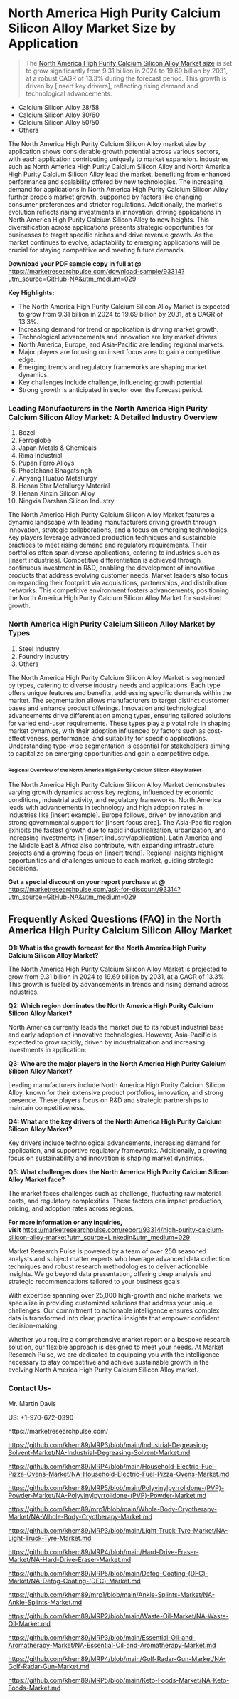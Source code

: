 <h1>North America High Purity Calcium Silicon Alloy Market&nbsp;Size by Application</h1><blockquote><p>The <a href="https://marketresearchpulse.com/download-sample/93314?utm_source=GitHub-NA&amp;utm_medium=029">North America High Purity Calcium Silicon Alloy Market size</a> is set to grow significantly from 9.31 billion in 2024 to 19.69 billion by 2031, at a robust CAGR of 13.3% during the forecast period. This growth is driven by [insert key drivers], reflecting rising demand and technological advancements.</p></blockquote><ul><li>Calcium Silicon Alloy 28/58<li> Calcium Silicon Alloy 30/60<li> Calcium Silicon Alloy 50/50<li> Others</li></ul><p>The North America High Purity Calcium Silicon Alloy market size by application shows considerable growth potential across various sectors, with each application contributing uniquely to market expansion. Industries such as North America High Purity Calcium Silicon Alloy and North America High Purity Calcium Silicon Alloy lead the market, benefiting from enhanced performance and scalability offered by new technologies. The increasing demand for applications in North America High Purity Calcium Silicon Alloy further propels market growth, supported by factors like changing consumer preferences and stricter regulations. Additionally, the market's evolution reflects rising investments in innovation, driving applications in North America High Purity Calcium Silicon Alloy to new heights. This diversification across applications presents strategic opportunities for businesses to target specific niches and drive revenue growth. As the market continues to evolve, adaptability to emerging applications will be crucial for staying competitive and meeting future demands.</p><p><strong>Download your PDF sample copy in full at @ </strong><a href="https://marketresearchpulse.com/download-sample/93314?utm_source=GitHub-NA&amp;utm_medium=029">https://marketresearchpulse.com/download-sample/93314?utm_source=GitHub-NA&amp;utm_medium=029</a></p><p><strong>Key Highlights: </strong></p><ul><li>The North America High Purity Calcium Silicon Alloy Market is expected to grow from 9.31 billion in 2024 to 19.69 billion by 2031, at a CAGR of 13.3%.</li><li>Increasing demand for trend or application is driving market growth.</li><li>Technological advancements and innovation are key market drivers.</li><li>North America, Europe, and Asia-Pacific are leading regional markets.</li><li>Major players are focusing on insert focus area to gain a competitive edge.</li><li>Emerging trends and regulatory frameworks are shaping market dynamics.</li><li>Key challenges include challenge, influencing growth potential.</li><li>Strong growth is anticipated in sector over the forecast period.</li></ul><h3>Leading Manufacturers in the North America High Purity Calcium Silicon Alloy Market: A Detailed Industry Overview</h3><ol><li>Bozel</li><li>Ferroglobe</li><li>Japan Metals & Chemicals</li><li>Rima Industrial</li><li>Pupan Ferro Alloys</li><li>Phoolchand Bhagatsingh</li><li>Anyang Huatuo Metallurgy</li><li>Henan Star Metallurgy Material</li><li>Henan Xinxin Silicon Alloy</li><li>Ningxia Darshan Silicon Industry</li></ol><div class="flex max-w-full flex-col flex-grow"><div class="min-h-8 text-message flex w-full flex-col items-end gap-2 whitespace-normal break-words [.text-message+&amp;]:mt-5" dir="auto" data-message-author-role="assistant" data-message-id="fd8432e4-4910-450d-b182-61b7bfb0a01f" data-message-model-slug="gpt-4o"><div class="flex w-full flex-col gap-1 empty:hidden first:pt-[3px]"><div class="markdown prose w-full break-words dark:prose-invert light"><p>The North America High Purity Calcium Silicon Alloy Market features a dynamic landscape with leading manufacturers driving growth through innovation, strategic collaborations, and a focus on emerging technologies. Key players leverage advanced production techniques and sustainable practices to meet rising demand and regulatory requirements. Their portfolios often span diverse applications, catering to industries such as [insert industries]. Competitive differentiation is achieved through continuous investment in R&amp;D, enabling the development of innovative products that address evolving customer needs. Market leaders also focus on expanding their footprint via acquisitions, partnerships, and distribution networks. This competitive environment fosters advancements, positioning the North America High Purity Calcium Silicon Alloy Market for sustained growth.</p></div></div></div></div><h3>North America High Purity Calcium Silicon Alloy Market by Types</h3><ol><li>Steel Industry<li> Foundry Industry<li> Others</li></ol><div class="flex max-w-full flex-col flex-grow"><div class="min-h-8 text-message flex w-full flex-col items-end gap-2 whitespace-normal break-words [.text-message+&amp;]:mt-5" dir="auto" data-message-author-role="assistant" data-message-id="084470be-0bb7-4664-bddf-5156b4f41249" data-message-model-slug="gpt-4o-mini"><div class="flex w-full flex-col gap-1 empty:hidden first:pt-[3px]"><div class="markdown prose w-full break-words dark:prose-invert light"><p>The North America High Purity Calcium Silicon Alloy Market is segmented by types, catering to diverse industry needs and applications. Each type offers unique features and benefits, addressing specific demands within the market. The segmentation allows manufacturers to target distinct customer bases and enhance product offerings. Innovation and technological advancements drive differentiation among types, ensuring tailored solutions for varied end-user requirements. These types play a pivotal role in shaping market dynamics, with their adoption influenced by factors such as cost-effectiveness, performance, and suitability for specific applications. Understanding type-wise segmentation is essential for stakeholders aiming to capitalize on emerging opportunities and gain a competitive edge.</p></div></div></div></div><h3><span style="font-size: 11px;">Regional Overview of the North America High Purity Calcium Silicon Alloy Market</span></h3><div class="flex max-w-full flex-col flex-grow"><div class="min-h-8 text-message flex w-full flex-col items-end gap-2 whitespace-normal break-words [.text-message+&amp;]:mt-5" dir="auto" data-message-author-role="assistant" data-message-id="e9038762-ce64-4e30-91c9-9bd413514231" data-message-model-slug="gpt-4o-mini"><div class="flex w-full flex-col gap-1 empty:hidden first:pt-[3px]"><div class="markdown prose w-full break-words dark:prose-invert light"><p>The North America High Purity Calcium Silicon Alloy Market demonstrates varying growth dynamics across key regions, influenced by economic conditions, industrial activity, and regulatory frameworks. North America leads with advancements in technology and high adoption rates in industries like [insert example]. Europe follows, driven by innovation and strong governmental support for [insert focus area]. The Asia-Pacific region exhibits the fastest growth due to rapid industrialization, urbanization, and increasing investments in [insert industry/application]. Latin America and the Middle East &amp; Africa also contribute, with expanding infrastructure projects and a growing focus on [insert trend]. Regional insights highlight opportunities and challenges unique to each market, guiding strategic decisions.</p></div></div></div></div><p><strong>Get a special discount on your report purchase at @ </strong><a href="https://marketresearchpulse.com/ask-for-discount/93314?utm_source=GitHub-NA&amp;utm_medium=029">https://marketresearchpulse.com/ask-for-discount/93314?utm_source=GitHub-NA&amp;utm_medium=029</a></p><h2>Frequently Asked Questions (FAQ) in the North America High Purity Calcium Silicon Alloy Market</h2><p><strong>Q1: What is the growth forecast for the North America High Purity Calcium Silicon Alloy Market?</strong></p><p>The North America High Purity Calcium Silicon Alloy Market is projected to grow from 9.31 billion in 2024 to 19.69 billion by 2031, at a CAGR of 13.3%. This growth is fueled by advancements in trends and rising demand across industries.</p><p><strong>Q2: Which region dominates the North America High Purity Calcium Silicon Alloy Market?</strong></p><p>North America currently leads the market due to its robust industrial base and early adoption of innovative technologies. However, Asia-Pacific is expected to grow rapidly, driven by industrialization and increasing investments in application.</p><p><strong>Q3: Who are the major players in the North America High Purity Calcium Silicon Alloy Market?</strong></p><p>Leading manufacturers include North America High Purity Calcium Silicon Alloy, known for their extensive product portfolios, innovation, and strong presence. These players focus on R&amp;D and strategic partnerships to maintain competitiveness.</p><p><strong>Q4: What are the key drivers of the North America High Purity Calcium Silicon Alloy Market?</strong></p><p>Key drivers include technological advancements, increasing demand for application, and supportive regulatory frameworks. Additionally, a growing focus on sustainability and innovation is shaping market dynamics.</p><p><strong>Q5: What challenges does the North America High Purity Calcium Silicon Alloy Market face?</strong></p><p>The market faces challenges such as challenge, fluctuating raw material costs, and regulatory complexities. These factors can impact production, pricing, and adoption rates across regions.</p><p><strong>For more information or any inquiries, visit&nbsp;</strong><a href="https://marketresearchpulse.com/report/93314/high-purity-calcium-silicon-alloy-market?utm_source=Linkedin&utm_medium=029">https://marketresearchpulse.com/report/93314/high-purity-calcium-silicon-alloy-market?utm_source=Linkedin&utm_medium=029</a></p><p>Market Research Pulse is powered by a team of over 250 seasoned analysts and subject matter experts who leverage advanced data collection techniques and robust research methodologies to deliver actionable insights. We go beyond data presentation, offering deep analysis and strategic recommendations tailored to your business goals.</p><p>With expertise spanning over 25,000 high-growth and niche markets, we specialize in providing customized solutions that address your unique challenges. Our commitment to actionable intelligence ensures complex data is transformed into clear, practical insights that empower confident decision-making.</p><p>Whether you require a comprehensive market report or a bespoke research solution, our flexible approach is designed to meet your needs. At Market Research Pulse, we are dedicated to equipping you with the intelligence necessary to stay competitive and achieve sustainable growth in the evolving North America High Purity Calcium Silicon Alloy market.</p><h3><strong>Contact Us-</strong></h3><p>Mr. Martin Davis</p><p>US: +1-970-672-0390</p><p>https://marketresearchpulse.com/</p><p><a href="https://github.com/khem89/MRP3/blob/main/Industrial-Degreasing-Solvent-Market/NA-Industrial-Degreasing-Solvent-Market.md">https://github.com/khem89/MRP3/blob/main/Industrial-Degreasing-Solvent-Market/NA-Industrial-Degreasing-Solvent-Market.md</a></p><p><a href="https://github.com/khem89/MRP4/blob/main/Household-Electric-Fuel-Pizza-Ovens-Market/NA-Household-Electric-Fuel-Pizza-Ovens-Market.md">https://github.com/khem89/MRP4/blob/main/Household-Electric-Fuel-Pizza-Ovens-Market/NA-Household-Electric-Fuel-Pizza-Ovens-Market.md</a></p><p><a href="https://github.com/khem89/MRP5/blob/main/Polyvinylpyrrolidone-(PVP)-Powder-Market/NA-Polyvinylpyrrolidone-(PVP)-Powder-Market.md">https://github.com/khem89/MRP5/blob/main/Polyvinylpyrrolidone-(PVP)-Powder-Market/NA-Polyvinylpyrrolidone-(PVP)-Powder-Market.md</a></p><p><a href="https://github.com/khem89/mrp1/blob/main/Whole-Body-Cryotherapy-Market/NA-Whole-Body-Cryotherapy-Market.md">https://github.com/khem89/mrp1/blob/main/Whole-Body-Cryotherapy-Market/NA-Whole-Body-Cryotherapy-Market.md</a></p><p><a href="https://github.com/khem89/MRP3/blob/main/Light-Truck-Tyre-Market/NA-Light-Truck-Tyre-Market.md">https://github.com/khem89/MRP3/blob/main/Light-Truck-Tyre-Market/NA-Light-Truck-Tyre-Market.md</a></p><p><a href="https://github.com/khem89/MRP4/blob/main/Hard-Drive-Eraser-Market/NA-Hard-Drive-Eraser-Market.md">https://github.com/khem89/MRP4/blob/main/Hard-Drive-Eraser-Market/NA-Hard-Drive-Eraser-Market.md</a></p><p><a href="https://github.com/khem89/MRP5/blob/main/Defog-Coating-(DFC)-Market/NA-Defog-Coating-(DFC)-Market.md">https://github.com/khem89/MRP5/blob/main/Defog-Coating-(DFC)-Market/NA-Defog-Coating-(DFC)-Market.md</a></p><p><a href="https://github.com/khem89/mrp1/blob/main/Ankle-Splints-Market/NA-Ankle-Splints-Market.md">https://github.com/khem89/mrp1/blob/main/Ankle-Splints-Market/NA-Ankle-Splints-Market.md</a></p><p><a href="https://github.com/khem89/MRP2/blob/main/Waste-Oil-Market/NA-Waste-Oil-Market.md">https://github.com/khem89/MRP2/blob/main/Waste-Oil-Market/NA-Waste-Oil-Market.md</a></p><p><a href="https://github.com/khem89/MRP3/blob/main/Essential-Oil-and-Aromatherapy-Market/NA-Essential-Oil-and-Aromatherapy-Market.md">https://github.com/khem89/MRP3/blob/main/Essential-Oil-and-Aromatherapy-Market/NA-Essential-Oil-and-Aromatherapy-Market.md</a></p><p><a href="https://github.com/khem89/MRP4/blob/main/Golf-Radar-Gun-Market/NA-Golf-Radar-Gun-Market.md">https://github.com/khem89/MRP4/blob/main/Golf-Radar-Gun-Market/NA-Golf-Radar-Gun-Market.md</a></p><p><a href="https://github.com/khem89/MRP5/blob/main/Keto-Foods-Market/NA-Keto-Foods-Market.md">https://github.com/khem89/MRP5/blob/main/Keto-Foods-Market/NA-Keto-Foods-Market.md</a></p>
